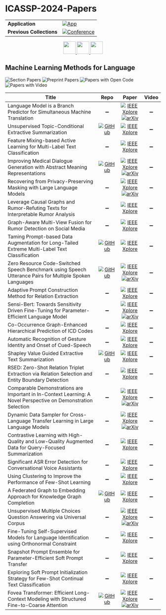 # ICASSP-2024-Papers

<table>
    <tr>
        <td><strong>Application</strong></td>
        <td>
            <a href="https://huggingface.co/spaces/DmitryRyumin/NewEraAI-Papers" style="float:left;">
                <img src="https://img.shields.io/badge/🤗-NewEraAI--Papers-FFD21F.svg" alt="App" />
            </a>
        </td>
    </tr>
    <tr>
        <td><strong>Previous Collections</strong></td>
        <td>
            <a href="https://github.com/DmitryRyumin/ICASSP-2023-24-Papers/blob/main/README_2023.md">
                <img src="http://img.shields.io/badge/ICASSP-2023-0073AE.svg" alt="Conference">
            </a>
        </td>
    </tr>
</table>

<div align="center">
    <a href="https://github.com/DmitryRyumin/ICASSP-2023-24-Papers/blob/main/sections/2024/main/MLSP-L7.md">
        <img src="https://cdn.jsdelivr.net/gh/DmitryRyumin/NewEraAI-Papers@main/images/left.svg" width="40" alt="" />
    </a>
    <a href="https://github.com/DmitryRyumin/ICASSP-2023-24-Papers/">
        <img src="https://cdn.jsdelivr.net/gh/DmitryRyumin/NewEraAI-Papers@main/images/home.svg" width="40" alt="" />
    </a>
    <a href="https://github.com/DmitryRyumin/ICASSP-2023-24-Papers/blob/main/sections/2024/main/SPED-L1.md">
        <img src="https://cdn.jsdelivr.net/gh/DmitryRyumin/NewEraAI-Papers@main/images/right.svg" width="40" alt="" />
    </a>
</div>

## Machine Learning Methods for Language

![Section Papers](https://img.shields.io/badge/Section%20Papers-26-42BA16) ![Preprint Papers](https://img.shields.io/badge/Preprint%20Papers-9-b31b1b) ![Papers with Open Code](https://img.shields.io/badge/Papers%20with%20Open%20Code-6-1D7FBF) ![Papers with Video](https://img.shields.io/badge/Papers%20with%20Video-0-FF0000)

| **Title** | **Repo** | **Paper** | **Video** |
|-----------|:--------:|:---------:|:---------:|
| Language Model is a Branch Predictor for Simultaneous Machine Translation | :heavy_minus_sign: | [![IEEE Xplore](https://img.shields.io/badge/IEEE-10447486-E4A42C.svg)](https://ieeexplore.ieee.org/document/10447486) <br/> [![arXiv](https://img.shields.io/badge/arXiv-2312.14488-b31b1b.svg)](https://arxiv.org/abs/2312.14488) | :heavy_minus_sign: |
| Unsupervised Topic-Conditional Extractive Summarization | [![GitHub](https://img.shields.io/github/stars/ItzikMalkiel/Topic-Conditional-Summarization?style=flat)](https://github.com/ItzikMalkiel/Topic-Conditional-Summarization) | [![IEEE Xplore](https://img.shields.io/badge/IEEE-10447347-E4A42C.svg)](https://ieeexplore.ieee.org/document/10447347) | :heavy_minus_sign: |
| Feature Mixing-based Active Learning for Multi-Label Text Classification | :heavy_minus_sign: | [![IEEE Xplore](https://img.shields.io/badge/IEEE-10448407-E4A42C.svg)](https://ieeexplore.ieee.org/document/10448407) | :heavy_minus_sign: |
| Improving Medical Dialogue Generation with Abstract Meaning Representations | [![GitHub](https://img.shields.io/github/stars/Bernard-Yang/MedDiaAMR?style=flat)](https://github.com/Bernard-Yang/MedDiaAMR) | [![IEEE Xplore](https://img.shields.io/badge/IEEE-10447688-E4A42C.svg)](https://ieeexplore.ieee.org/document/10447688) <br/> [![arXiv](https://img.shields.io/badge/arXiv-2309.10608-b31b1b.svg)](https://arxiv.org/abs/2309.10608) | :heavy_minus_sign: |
| Recovering from Privacy-Preserving Masking with Large Language Models | :heavy_minus_sign: | [![IEEE Xplore](https://img.shields.io/badge/IEEE-10448234-E4A42C.svg)](https://ieeexplore.ieee.org/document/10448234) <br/> [![arXiv](https://img.shields.io/badge/arXiv-2309.08628-b31b1b.svg)](https://arxiv.org/abs/2309.08628) | :heavy_minus_sign: |
| Leverage Causal Graphs and Rumor-Refuting Texts for Interpretable Rumor Analysis | :heavy_minus_sign: | [![IEEE Xplore](https://img.shields.io/badge/IEEE-10448443-E4A42C.svg)](https://ieeexplore.ieee.org/document/10448443) | :heavy_minus_sign: |
| Graph-Aware Multi-View Fusion for Rumor Detection on Social Media | :heavy_minus_sign: | [![IEEE Xplore](https://img.shields.io/badge/IEEE-10446777-E4A42C.svg)](https://ieeexplore.ieee.org/document/10446777) | :heavy_minus_sign: |
| Taming Prompt-based Data Augmentation for Long-Tailed Extreme Multi-Label Text Classification | [![GitHub](https://img.shields.io/github/stars/stxupengyu/XDA?style=flat)](https://github.com/stxupengyu/XDA) | [![IEEE Xplore](https://img.shields.io/badge/IEEE-10446315-E4A42C.svg)](https://ieeexplore.ieee.org/document/10446315) | :heavy_minus_sign: |
| Zero Resource Code-Switched Speech Benchmark using Speech Utterance Pairs for Multiple Spoken Languages | [![GitHub](https://img.shields.io/github/stars/nobel861017/cs_zs_baseline?style=flat)](https://github.com/nobel861017/cs_zs_baseline) | [![IEEE Xplore](https://img.shields.io/badge/IEEE-10446737-E4A42C.svg)](https://ieeexplore.ieee.org/document/10446737) <br/> [![arXiv](https://img.shields.io/badge/arXiv-2310.03018-b31b1b.svg)](https://arxiv.org/abs/2310.03018) | :heavy_minus_sign: |
| Adaptive Prompt Construction Method for Relation Extraction | :heavy_minus_sign: | [![IEEE Xplore](https://img.shields.io/badge/IEEE-10448452-E4A42C.svg)](https://ieeexplore.ieee.org/document/10448452) | :heavy_minus_sign: |
| Sensi-Bert: Towards Sensitivity Driven Fine-Tuning for Parameter-Efficient Language Model | :heavy_minus_sign: | [![IEEE Xplore](https://img.shields.io/badge/IEEE-10447812-E4A42C.svg)](https://ieeexplore.ieee.org/document/10447812) <br/> [![arXiv](https://img.shields.io/badge/arXiv-2307.11764-b31b1b.svg)](https://arxiv.org/abs/2307.11764) | :heavy_minus_sign: |
| Co-Occurrence Graph-Enhanced Hierarchical Prediction of ICD Codes | :heavy_minus_sign: | [![IEEE Xplore](https://img.shields.io/badge/IEEE-10447721-E4A42C.svg)](https://ieeexplore.ieee.org/document/10447721) | :heavy_minus_sign: |
| Automatic Recognition of Gesture Identity and Onset of Cued-Speech | :heavy_minus_sign: | [![IEEE Xplore](https://img.shields.io/badge/IEEE-10446932-E4A42C.svg)](https://ieeexplore.ieee.org/document/10446932) | :heavy_minus_sign: |
| Shapley Value Guided Extractive Text Summarization | [![GitHub](https://img.shields.io/github/stars/hustcxx/SVS?style=flat)](https://github.com/hustcxx/SVS) | [![IEEE Xplore](https://img.shields.io/badge/IEEE-10447115-E4A42C.svg)](https://ieeexplore.ieee.org/document/10447115) | :heavy_minus_sign: |
| RSED: Zero-Shot Relation Triplet Extraction via Relation Selection and Entity Boundary Detection | :heavy_minus_sign: | [![IEEE Xplore](https://img.shields.io/badge/IEEE-10448069-E4A42C.svg)](https://ieeexplore.ieee.org/document/10448069) | :heavy_minus_sign: |
| Comparable Demonstrations are Important in In-Context Learning: A Novel Perspective on Demonstration Selection | :heavy_minus_sign: | [![IEEE Xplore](https://img.shields.io/badge/IEEE-10448239-E4A42C.svg)](https://ieeexplore.ieee.org/document/10448239) <br/> [![arXiv](https://img.shields.io/badge/arXiv-2312.07476-b31b1b.svg)](https://arxiv.org/abs/2312.07476) | :heavy_minus_sign: |
| Dynamic Data Sampler for Cross-Language Transfer Learning in Large Language Models | :heavy_minus_sign: | [![IEEE Xplore](https://img.shields.io/badge/IEEE-10446640-E4A42C.svg)](https://ieeexplore.ieee.org/document/10446640) <br/> [![arXiv](https://img.shields.io/badge/arXiv-2405.10626-b31b1b.svg)](https://arxiv.org/abs/2405.10626) | :heavy_minus_sign: |
| Contrastive Learning with High-Quality and Low-Quality Augmented Data for Query-Focused Summarization | :heavy_minus_sign: | [![IEEE Xplore](https://img.shields.io/badge/IEEE-10447820-E4A42C.svg)](https://ieeexplore.ieee.org/document/10447820) | :heavy_minus_sign: |
| Significant ASR Error Detection for Conversational Voice Assistants | :heavy_minus_sign: | [![IEEE Xplore](https://img.shields.io/badge/IEEE-10448230-E4A42C.svg)](https://ieeexplore.ieee.org/document/10448230) | :heavy_minus_sign: |
| Using Clustering to Improve the Performance of Few-Shot Learning | :heavy_minus_sign: | [![IEEE Xplore](https://img.shields.io/badge/IEEE-10447442-E4A42C.svg)](https://ieeexplore.ieee.org/document/10447442) | :heavy_minus_sign: |
| A Federated Graph to Embedding Approach for Knowledge Graph Completion | [![GitHub](https://img.shields.io/github/stars/s460305450/FedGE?style=flat)](https://github.com/s460305450/FedGE) | [![IEEE Xplore](https://img.shields.io/badge/IEEE-10446731-E4A42C.svg)](https://ieeexplore.ieee.org/document/10446731) | :heavy_minus_sign: |
| Unsupervised Multiple Choices Question Answering via Universal Corpus | :heavy_minus_sign: | [![IEEE Xplore](https://img.shields.io/badge/IEEE-10446538-E4A42C.svg)](https://ieeexplore.ieee.org/document/10446538) <br/> [![arXiv](https://img.shields.io/badge/arXiv-2402.17333-b31b1b.svg)](https://arxiv.org/abs/2402.17333) | :heavy_minus_sign: |
| Fine-Tuning Self-Supervised Models for Language Identification using Orthonormal Constraint | :heavy_minus_sign: | [![IEEE Xplore](https://img.shields.io/badge/IEEE-10446751-E4A42C.svg)](https://ieeexplore.ieee.org/document/10446751) | :heavy_minus_sign: |
| Snapshot Prompt Ensemble for Parameter-Efficient Soft Prompt Transfer | :heavy_minus_sign: | [![IEEE Xplore](https://img.shields.io/badge/IEEE-10448070-E4A42C.svg)](https://ieeexplore.ieee.org/document/10448070) | :heavy_minus_sign: |
| Exploring Soft Prompt Initialization Strategy for Few-Shot Continual Text Classification | :heavy_minus_sign: | [![IEEE Xplore](https://img.shields.io/badge/IEEE-10448063-E4A42C.svg)](https://ieeexplore.ieee.org/document/10448063) | :heavy_minus_sign: |
| Fovea Transformer: Efficient Long-Context Modeling with Structured Fine-to-Coarse Attention | [![GitHub](https://img.shields.io/github/stars/ZiweiHe/Fovea-Transformer?style=flat)](https://github.com/ZiweiHe/Fovea-Transformer) | [![IEEE Xplore](https://img.shields.io/badge/IEEE-10446483-E4A42C.svg)](https://ieeexplore.ieee.org/document/10446483) <br/> [![arXiv](https://img.shields.io/badge/arXiv-2311.07102-b31b1b.svg)](https://arxiv.org/abs/2311.07102) | :heavy_minus_sign: |
